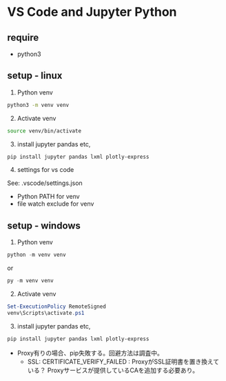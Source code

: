 # VS Code and Jupyter Python

## require

- python3

## setup - linux

1. Python venv

```bash
python3 -m venv venv
```

2.  Activate venv

```bash
source venv/bin/activate
```

3. install jupyter  pandas etc,

```bash
pip install jupyter pandas lxml plotly-express
```

4. settings for vs code

See: .vscode/settings.json

- Python PATH for venv
- file watch exclude for venv

## setup - windows

1. Python venv

```powershell
python -m venv venv
```

or

```powershell
py -m venv venv
```

2.  Activate venv

```powershell
Set-ExecutionPolicy RemoteSigned
venv\Scripts\activate.ps1
```

3. install jupyter  pandas etc,

```powershell
pip install jupyter pandas lxml plotly-express
```

- Proxy有りの場合、pip失敗する。回避方法は調査中。
  - SSL: CERTIFICATE_VERIFY_FAILED : ProxyがSSL証明書を置き換えている？ Proxyサービスが提供しているCAを追加する必要あり。

